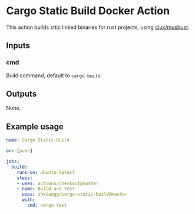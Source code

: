 # Cargo Static Build Docker Action

This action builds sttic linked binaries for rust projects, using [clux/muslrust](https://github.com/clux/muslrust).

## Inputs

### cmd

Build command, default to `cargo build`.

## Outputs

None.

## Example usage

```yaml
name: Cargo Static Build

on: [push]

jobs:
  build:
    runs-on: ubuntu-latest
    steps:
    - uses: actions/checkout@master
    - name: Build and Test
      uses: zhxiaogg/cargo-static-build@master
      with:
        cmd: cargo test
```
